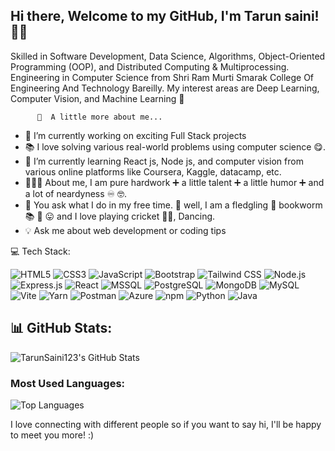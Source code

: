 Hi there, Welcome to my GitHub, I'm Tarun saini! 👨‍🚀
-----------------------------------------------------------------------------------------------------------------------------------------------------------------------------------------------
Skilled in Software Development, Data Science, Algorithms, Object-Oriented Programming (OOP), and Distributed Computing & Multiprocessing. Engineering in Computer Science from Shri Ram Murti Smarak College Of Engineering And Technology Bareilly.
    My interest areas are Deep Learning, Computer Vision, and Machine Learning 🤖

          💫  A little more about me...

- 🚀 I’m currently working on exciting Full Stack projects
- 📚 I love solving various real-world problems using computer science 😋.
- 🌱 I’m currently learning React js, Node js, and computer vision from various online platforms like Coursera, Kaggle, datacamp, etc.
- 👨🏻‍🎓 About me, I am pure hardwork ➕ a little talent ➕ a little humor ➕ and a lot of neardyness ♾️ 🤓.
- 🦻 You ask what I do in my free time. 🤔 well, I am a fledgling 🐥 bookworm 📚 🐛 😛 and I love playing cricket 🏏😍, Dancing.
- 💡 Ask me about web development or coding tips

💻 Tech Stack:

![HTML5](https://img.shields.io/badge/HTML5-%23E34F26?style=flat-square&logo=html5&logoColor=white) ![CSS3](https://img.shields.io/badge/CSS3-%231572B6?style=flat-square&logo=css3&logoColor=white)  ![JavaScript](https://img.shields.io/badge/JavaScript-%23F7DF1E?style=flat-square&logo=javascript&logoColor=black)  ![Bootstrap](https://img.shields.io/badge/Bootstrap-%23563D7C?style=flat-square&logo=bootstrap&logoColor=white) ![Tailwind CSS](https://img.shields.io/badge/TailwindCSS-%2338B2AC?style=flat-square&logo=tailwind-css&logoColor=white)  ![Node.js](https://img.shields.io/badge/Node.js-%23339933?style=flat-square&logo=node.js&logoColor=white)  ![Express.js](https://img.shields.io/badge/Express.js-%23404d59?style=flat-square&logo=express&logoColor=white)  ![React](https://img.shields.io/badge/React-%2361DAFB?style=flat-square&logo=react&logoColor=black)  ![MSSQL](https://img.shields.io/badge/MSSQL-%23CC2927?style=flat-square&logo=microsoft-sql-server&logoColor=white)  ![PostgreSQL](https://img.shields.io/badge/PostgreSQL-%230075B8?style=flat-square&logo=postgresql&logoColor=white)  ![MongoDB](https://img.shields.io/badge/MongoDB-%2347A248?style=flat-square&logo=mongodb&logoColor=white) ![MySQL](https://img.shields.io/badge/MySQL-%234479A1?style=flat-square&logo=mysql&logoColor=white)  ![Vite](https://img.shields.io/badge/Vite-%230A8E4F?style=flat-square&logo=vite&logoColor=white) ![Yarn](https://img.shields.io/badge/Yarn-%234E6A92?style=flat-square&logo=yarn&logoColor=white)  ![Postman](https://img.shields.io/badge/Postman-%23FF6C37?style=flat-square&logo=postman&logoColor=white)  ![Azure](https://img.shields.io/badge/Azure-%230078D4?style=flat-square&logo=microsoft-azure&logoColor=white)  ![npm](https://img.shields.io/badge/npm-%2380C7E2?style=flat-square&logo=npm&logoColor=white)  ![Python](https://img.shields.io/badge/Python-%233399FF?style=flat-square&logo=python&logoColor=white) ![Java](https://img.shields.io/badge/Java-%23F8981D?style=flat-square&logo=java&logoColor=white) 


## 📊 GitHub Stats:

![TarunSaini123's GitHub Stats](https://github-readme-stats.vercel.app/api?username=tarunsaini123&show_icons=true&hide_title=true&count_private=true&theme=radical)

### Most Used Languages:

![Top Languages](https://github-readme-stats.vercel.app/api/top-langs/?username=tarunsaini123&layout=compact&theme=radical)

I love connecting with different people so if you want to say hi, I'll be happy to meet you more! :)

     




<!---
Tarunsaini123/Tarunsaini123 is a ✨ special ✨ repository because its `README.md` (this file) appears on your GitHub profile.
You can click the Preview link to take a look at your changes.
--->

